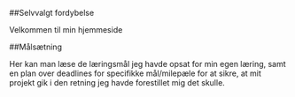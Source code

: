 ##Selvvalgt fordybelse

Velkommen til min hjemmeside

##Målsætning

Her kan man læse de læringsmål jeg havde opsat for min egen læring, samt en plan over deadlines for specifikke mål/milepæle for at sikre, at mit projekt gik i den retning jeg havde forestillet mig det skulle.

